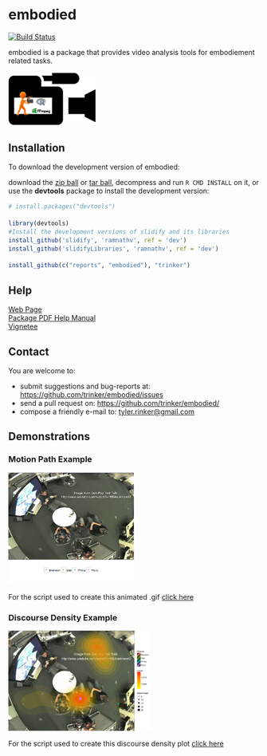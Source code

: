 embodied
=======

[![Build Status](https://travis-ci.org/trinker/embodied.png?branch=master)](https://travis-ci.org/trinker/embodied)

embodied is a package that provides video analysis tools for embodiement related tasks.

<img src="inst/embodied_logo/embodied.png" width="35%">

## Installation

To download the development version of embodied:


download the [zip ball](https://github.com/trinker/embodied/zipball/master) or [tar ball](https://github.com/trinker/embodied/tarball/master), decompress and run `R CMD INSTALL` on it, or use the **devtools** package to install the development version:


```r
# install.packages("devtools")

library(devtools)
#Install the development versions of slidify and its libraries
install_github('slidify', 'ramnathv', ref = 'dev')
install_github('slidifyLibraries', 'ramnathv', ref = 'dev')

install_github(c("reports", "embodied"), "trinker")
```

## Help
  
[Web Page](http://trinker.github.com/embodied/)      
[Package PDF Help Manual](https://dl.dropbox.com/u/61803503/embodied.pdf)      
[Vignetee](https://copy.com/zuF1hWSih7V9zYwA/embodied-package.pdf?download=1)

## Contact

You are welcome to:
* submit suggestions and bug-reports at: <https://github.com/trinker/embodied/issues>
* send a pull request on: <https://github.com/trinker/embodied/>
* compose a friendly e-mail to: <tyler.rinker@gmail.com>

## Demonstrations

### Motion Path Example

<img src="inst/sandbox/out.gif" width="50%">

For the script used to create this animated .gif [click here](https://github.com/trinker/embodied/blob/master/inst/example_plots/motion_path.md)

### Discourse Density Example

<img src="inst/example_plots/figure/unnamed-chunk-6.png" width="57%">

For the script used to create this discourse density plot [click here](https://github.com/trinker/embodied/blob/master/inst/example_plots/Density.md)

